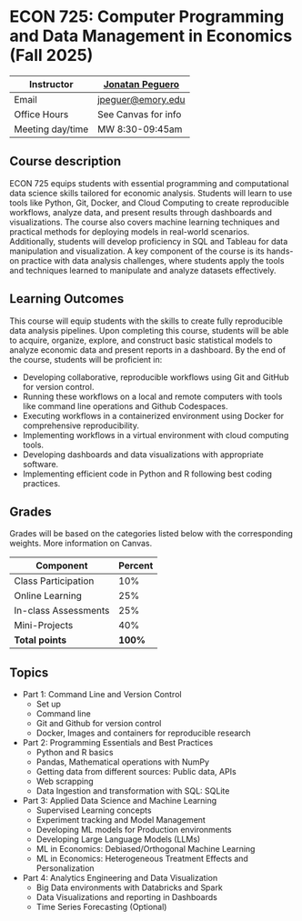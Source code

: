 # ECON 725: Computer Programming and Data Management in Economics (Fall 2025)

| Instructor | [Jonatan Peguero](https://JonatanPeguero.com/) |
|--------------|--------------------------------------------------------------|
| Email | [jpeguer@emory.edu](mailto:jpeguer@emory.edu) |
| Office Hours | See Canvas for info |
| Meeting day/time | MW 8:30-09:45am |


## Course description ##

ECON 725 equips students with essential programming and computational data science skills tailored for economic analysis. Students will learn to use tools like Python, Git, Docker, and Cloud Computing to create reproducible workflows, analyze data, and present results through dashboards and visualizations. The course also covers machine learning techniques and practical methods for deploying models in real-world scenarios. Additionally, students will develop proficiency in SQL and Tableau for data manipulation and visualization. A key component of the course is its hands-on practice with data analysis challenges, where students apply the tools and techniques learned to manipulate and analyze datasets effectively.


## Learning Outcomes ##

This course will equip students with the skills to create fully reproducible data analysis
pipelines. Upon completing this course, students will be able to acquire, organize, explore, and
construct basic statistical models to analyze economic data and present reports in a dashboard.
By the end of the course, students will be proficient in:

* Developing collaborative, reproducible workflows using Git and GitHub for version
control.
* Running these workflows on a local and remote computers with tools like command line
operations and Github Codespaces.
* Executing workflows in a containerized environment using Docker for comprehensive
reproducibility.
* Implementing workflows in a virtual environment with cloud computing tools.
* Developing dashboards and data visualizations with appropriate software.
* Implementing efficient code in Python and R following best coding practices.

## Grades ##

Grades will be based on the categories listed below with the corresponding weights. More information on Canvas.

Component                    |   Percent  |
-----------------------------|------------|
Class Participation          |    10%     |
Online Learning              |    25%     |
In-class Assessments         |    25%     |
Mini-Projects                |    40%     |
**Total points**             |  **100%**  |

## Topics ##

* Part 1: Command Line and Version Control
  *	Set up
  *	Command line 
  *	Git and Github for version control
  *	Docker, Images and containers for reproducible research
* Part 2: Programming Essentials and Best Practices
  *	Python and R basics
  *	Pandas, Mathematical operations with NumPy
  *	Getting data from different sources: Public data, APIs
  *	Web scrapping
  *	Data Ingestion and transformation with SQL: SQLite
* Part 3: Applied Data Science and Machine Learning
  *	Supervised Learning concepts
  *	Experiment tracking and Model Management
  *	Developing ML models for Production environments
  *	Developing Large Language Models (LLMs)
  *	ML in Economics: Debiased/Orthogonal Machine Learning
  *	ML in Economics: Heterogeneous Treatment Effects and Personalization
* Part 4: Analytics Engineering and Data Visualization
  *	Big Data environments with Databricks and Spark
  *	Data Visualizations and reporting in Dashboards
  *	Time Series Forecasting (Optional)


  
